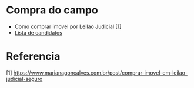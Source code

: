 # Compra do campo
- Como comprar imovel por Leilao Judicial [1]
- [Lista de candidatos](./candidatos.md)


# Referencia
[1] https://www.marianagoncalves.com.br/post/comprar-imovel-em-leilao-judicial-seguro

